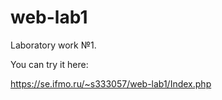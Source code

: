 # web-lab1
Laboratory work №1. 

You can try it here:

https://se.ifmo.ru/~s333057/web-lab1/Index.php
